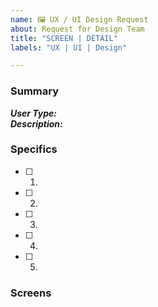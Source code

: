 ```yaml
---
name: 🖼 UX / UI Design Request
about: Request for Design Team
title: "SCREEN | DETAIL"
labels: "UX | UI | Design"

---
```

### Summary
**_User Type:_**  
**_Description:_**  

### Specifics
- [ ] 1. 
- [ ] 2. 
- [ ] 3. 
- [ ] 4. 
- [ ] 5. 

### Screens
